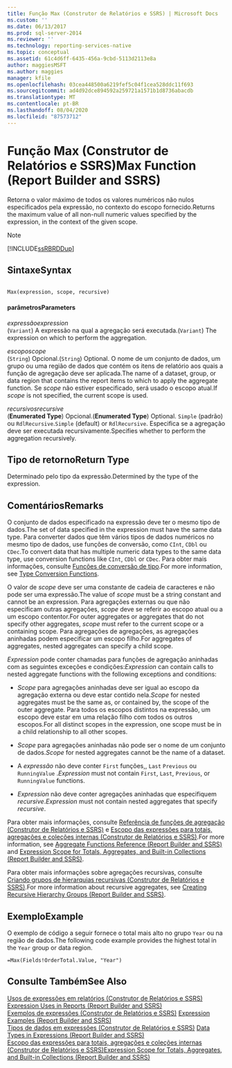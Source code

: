 ```yaml
---
title: Função Max (Construtor de Relatórios e SSRS) | Microsoft Docs
ms.custom: ''
ms.date: 06/13/2017
ms.prod: sql-server-2014
ms.reviewer: ''
ms.technology: reporting-services-native
ms.topic: conceptual
ms.assetid: 61c4d6ff-6435-456a-9cbd-5113d2113e8a
author: maggiesMSFT
ms.author: maggies
manager: kfile
ms.openlocfilehash: 03cea448500a6219fef5c04f1cea528ddc11f693
ms.sourcegitcommit: ad4d92dce894592a259721a1571b1d8736abacdb
ms.translationtype: MT
ms.contentlocale: pt-BR
ms.lasthandoff: 08/04/2020
ms.locfileid: "87573712"
---
```

# <a name="max-function-report-builder-and-ssrs"></a><span data-ttu-id="0ff08-102">Função Max (Construtor de Relatórios e SSRS)</span><span class="sxs-lookup"><span data-stu-id="0ff08-102">Max Function (Report Builder and SSRS)</span></span>
  <span data-ttu-id="0ff08-103">Retorna o valor máximo de todos os valores numéricos não nulos especificados pela expressão, no contexto do escopo fornecido.</span><span class="sxs-lookup"><span data-stu-id="0ff08-103">Returns the maximum value of all non-null numeric values specified by the expression, in the context of the given scope.</span></span>  
  
> [!NOTE]  
>  [!INCLUDE[ssRBRDDup](../../includes/ssrbrddup-md.md)]  
  
## <a name="syntax"></a><span data-ttu-id="0ff08-104">Sintaxe</span><span class="sxs-lookup"><span data-stu-id="0ff08-104">Syntax</span></span>  
  
```  
  
Max(expression, scope, recursive)  
```  
  
#### <a name="parameters"></a><span data-ttu-id="0ff08-105">parâmetros</span><span class="sxs-lookup"><span data-stu-id="0ff08-105">Parameters</span></span>  
 <span data-ttu-id="0ff08-106">*expressão*</span><span class="sxs-lookup"><span data-stu-id="0ff08-106">*expression*</span></span>  
 <span data-ttu-id="0ff08-107">(`Variant`) A expressão na qual a agregação será executada.</span><span class="sxs-lookup"><span data-stu-id="0ff08-107">(`Variant`) The expression on which to perform the aggregation.</span></span>  
  
 <span data-ttu-id="0ff08-108">*escopo*</span><span class="sxs-lookup"><span data-stu-id="0ff08-108">*scope*</span></span>  
 <span data-ttu-id="0ff08-109">(`String`) Opcional.</span><span class="sxs-lookup"><span data-stu-id="0ff08-109">(`String`) Optional.</span></span> <span data-ttu-id="0ff08-110">O nome de um conjunto de dados, um grupo ou uma região de dados que contém os itens de relatório aos quais a função de agregação deve ser aplicada.</span><span class="sxs-lookup"><span data-stu-id="0ff08-110">The name of a dataset, group, or data region that contains the report items to which to apply the aggregate function.</span></span> <span data-ttu-id="0ff08-111">Se *scope* não estiver especificado, será usado o escopo atual.</span><span class="sxs-lookup"><span data-stu-id="0ff08-111">If *scope* is not specified, the current scope is used.</span></span>  
  
 <span data-ttu-id="0ff08-112">*recursivos*</span><span class="sxs-lookup"><span data-stu-id="0ff08-112">*recursive*</span></span>  
 <span data-ttu-id="0ff08-113">(**Enumerated Type**) Opcional.</span><span class="sxs-lookup"><span data-stu-id="0ff08-113">(**Enumerated Type**) Optional.</span></span> <span data-ttu-id="0ff08-114">`Simple` (padrão) ou `RdlRecursive`.</span><span class="sxs-lookup"><span data-stu-id="0ff08-114">`Simple` (default) or `RdlRecursive`.</span></span> <span data-ttu-id="0ff08-115">Especifica se a agregação deve ser executada recursivamente.</span><span class="sxs-lookup"><span data-stu-id="0ff08-115">Specifies whether to perform the aggregation recursively.</span></span>  
  
## <a name="return-type"></a><span data-ttu-id="0ff08-116">Tipo de retorno</span><span class="sxs-lookup"><span data-stu-id="0ff08-116">Return Type</span></span>  
 <span data-ttu-id="0ff08-117">Determinado pelo tipo da expressão.</span><span class="sxs-lookup"><span data-stu-id="0ff08-117">Determined by the type of the expression.</span></span>  
  
## <a name="remarks"></a><span data-ttu-id="0ff08-118">Comentários</span><span class="sxs-lookup"><span data-stu-id="0ff08-118">Remarks</span></span>  
 <span data-ttu-id="0ff08-119">O conjunto de dados especificado na expressão deve ter o mesmo tipo de dados.</span><span class="sxs-lookup"><span data-stu-id="0ff08-119">The set of data specified in the expression must have the same data type.</span></span> <span data-ttu-id="0ff08-120">Para converter dados que têm vários tipos de dados numéricos no mesmo tipo de dados, use funções de conversão, como `CInt`, `CDbl` ou `CDec`.</span><span class="sxs-lookup"><span data-stu-id="0ff08-120">To convert data that has multiple numeric data types to the same data type, use conversion functions like `CInt`, `CDbl` or `CDec`.</span></span> <span data-ttu-id="0ff08-121">Para obter mais informações, consulte [Funções de conversão de tipo](https://go.microsoft.com/fwlink/?LinkId=96142).</span><span class="sxs-lookup"><span data-stu-id="0ff08-121">For more information, see [Type Conversion Functions](https://go.microsoft.com/fwlink/?LinkId=96142).</span></span>  
  
 <span data-ttu-id="0ff08-122">O valor de *scope* deve ser uma constante de cadeia de caracteres e não pode ser uma expressão.</span><span class="sxs-lookup"><span data-stu-id="0ff08-122">The value of *scope* must be a string constant and cannot be an expression.</span></span> <span data-ttu-id="0ff08-123">Para agregações externas ou que não especificam outras agregações, *scope* deve se referir ao escopo atual ou a um escopo contentor.</span><span class="sxs-lookup"><span data-stu-id="0ff08-123">For outer aggregates or aggregates that do not specify other aggregates, *scope* must refer to the current scope or a containing scope.</span></span> <span data-ttu-id="0ff08-124">Para agregações de agregações, as agregações aninhadas podem especificar um escopo filho.</span><span class="sxs-lookup"><span data-stu-id="0ff08-124">For aggregates of aggregates, nested aggregates can specify a child scope.</span></span>  
  
 <span data-ttu-id="0ff08-125">*Expression* pode conter chamadas para funções de agregação aninhadas com as seguintes exceções e condições:</span><span class="sxs-lookup"><span data-stu-id="0ff08-125">*Expression* can contain calls to nested aggregate functions with the following exceptions and conditions:</span></span>  
  
-   <span data-ttu-id="0ff08-126">*Scope* para agregações aninhadas deve ser igual ao escopo da agregação externa ou deve estar contido nela.</span><span class="sxs-lookup"><span data-stu-id="0ff08-126">*Scope* for nested aggregates must be the same as, or contained by, the scope of the outer aggregate.</span></span> <span data-ttu-id="0ff08-127">Para todos os escopos distintos na expressão, um escopo deve estar em uma relação filho com todos os outros escopos.</span><span class="sxs-lookup"><span data-stu-id="0ff08-127">For all distinct scopes in the expression, one scope must be in a child relationship to all other scopes.</span></span>  
  
-   <span data-ttu-id="0ff08-128">*Scope* para agregações aninhadas não pode ser o nome de um conjunto de dados.</span><span class="sxs-lookup"><span data-stu-id="0ff08-128">*Scope* for nested aggregates cannot be the name of a dataset.</span></span>  
  
-   <span data-ttu-id="0ff08-129">A *expressão* não deve conter `First` funções,, `Last` `Previous` ou `RunningValue` .</span><span class="sxs-lookup"><span data-stu-id="0ff08-129">*Expression* must not contain `First`, `Last`, `Previous`, or `RunningValue` functions.</span></span>  
  
-   <span data-ttu-id="0ff08-130">*Expression* não deve conter agregações aninhadas que especifiquem *recursive*.</span><span class="sxs-lookup"><span data-stu-id="0ff08-130">*Expression* must not contain nested aggregates that specify *recursive*.</span></span>  
  
 <span data-ttu-id="0ff08-131">Para obter mais informações, consulte [Referência de funções de agregação &#40;Construtor de Relatórios e SSRS&#41;](report-builder-functions-aggregate-functions-reference.md) e [Escopo das expressões para totais, agregações e coleções internas &#40;Construtor de Relatórios e SSRS&#41;](expression-scope-for-totals-aggregates-and-built-in-collections.md).</span><span class="sxs-lookup"><span data-stu-id="0ff08-131">For more information, see [Aggregate Functions Reference &#40;Report Builder and SSRS&#41;](report-builder-functions-aggregate-functions-reference.md) and [Expression Scope for Totals, Aggregates, and Built-in Collections &#40;Report Builder and SSRS&#41;](expression-scope-for-totals-aggregates-and-built-in-collections.md).</span></span>  
  
 <span data-ttu-id="0ff08-132">Para obter mais informações sobre agregações recursivas, consulte [Criando grupos de hierarquias recursivas &#40;Construtor de Relatórios e SSRS&#41;](creating-recursive-hierarchy-groups-report-builder-and-ssrs.md).</span><span class="sxs-lookup"><span data-stu-id="0ff08-132">For more information about recursive aggregates, see [Creating Recursive Hierarchy Groups &#40;Report Builder and SSRS&#41;](creating-recursive-hierarchy-groups-report-builder-and-ssrs.md).</span></span>  
  
## <a name="example"></a><span data-ttu-id="0ff08-133">Exemplo</span><span class="sxs-lookup"><span data-stu-id="0ff08-133">Example</span></span>  
 <span data-ttu-id="0ff08-134">O exemplo de código a seguir fornece o total mais alto no grupo `Year` ou na região de dados.</span><span class="sxs-lookup"><span data-stu-id="0ff08-134">The following code example provides the highest total in the `Year` group or data region.</span></span>  
  
```  
=Max(Fields!OrderTotal.Value, "Year")  
```  
  
## <a name="see-also"></a><span data-ttu-id="0ff08-135">Consulte Também</span><span class="sxs-lookup"><span data-stu-id="0ff08-135">See Also</span></span>  
 <span data-ttu-id="0ff08-136">[Usos de expressões em relatórios &#40;Construtor de Relatórios e SSRS&#41;](expression-uses-in-reports-report-builder-and-ssrs.md) </span><span class="sxs-lookup"><span data-stu-id="0ff08-136">[Expression Uses in Reports &#40;Report Builder and SSRS&#41;](expression-uses-in-reports-report-builder-and-ssrs.md) </span></span>  
 <span data-ttu-id="0ff08-137">[Exemplos de expressões &#40;Construtor de Relatórios e SSRS&#41;](expression-examples-report-builder-and-ssrs.md) </span><span class="sxs-lookup"><span data-stu-id="0ff08-137">[Expression Examples &#40;Report Builder and SSRS&#41;](expression-examples-report-builder-and-ssrs.md) </span></span>  
 <span data-ttu-id="0ff08-138">[Tipos de dados em expressões &#40;Construtor de Relatórios e SSRS&#41;](expressions-report-builder-and-ssrs.md) </span><span class="sxs-lookup"><span data-stu-id="0ff08-138">[Data Types in Expressions &#40;Report Builder and SSRS&#41;](expressions-report-builder-and-ssrs.md) </span></span>  
 [<span data-ttu-id="0ff08-139">Escopo das expressões para totais, agregações e coleções internas &#40;Construtor de Relatórios e SSRS&#41;</span><span class="sxs-lookup"><span data-stu-id="0ff08-139">Expression Scope for Totals, Aggregates, and Built-in Collections &#40;Report Builder and SSRS&#41;</span></span>](expression-scope-for-totals-aggregates-and-built-in-collections.md)  
  
  
